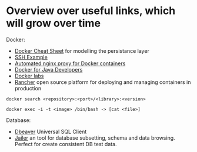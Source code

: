 # Overview over useful links, which will grow over time

Docker:

* [Docker Cheat Sheet](https://github.com/wsargent/docker-cheat-sheet) for modelling the persistance layer
* [SSH Example](https://docs.docker.com/engine/examples/running_ssh_service/)
* [Automated nginx proxy for Docker containers](http://blog.florianlopes.io/host-multiple-websites-on-single-host-docker/)
* [Docker for Java Developers](https://github.com/docker/labs/tree/master/developer-tools/java)
* [Docker labs](https://github.com/docker/labs/tree/master/beginner)
* [Rancher](http://rancher.com/) open source platform for deploying and managing containers in production

``` 
docker search <repository>:<port>/<library>:<version>

docker exec -i -t <image> /bin/bash -> [cat <file>]
```

Database:

* [Dbeaver](http://dbeaver.jkiss.org/) Universal SQL Client
* [Jailer](https://github.com/Wisser/Jailer) an tool for database subsetting, schema and data browsing. Perfect for create consistent DB test data.
